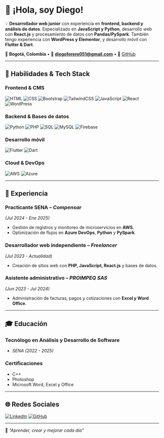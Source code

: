 # 👋 ¡Hola, soy Diego!  

💡 **Desarrollador web junior** con experiencia en **frontend, backend y análisis de datos**. Especializado en **JavaScript y Python**, desarrollo web con **React.js** y procesamiento de datos con **Pandas/PySpark**. También tengo experiencia con **WordPress y Elementor**, y desarrollo móvil con **Flutter & Dart**.  

📍 **Bogotá, Colombia** • 📧 **diegoforero051@gmail.com** • 🔗 [GitHub](https://github.com/DiegoF1027)  

---

## 🚀 **Habilidades & Tech Stack**  

### **Frontend & CMS**  
![HTML](https://img.shields.io/badge/HTML-E34F26?style=for-the-badge&logo=html5&logoColor=white)
![CSS](https://img.shields.io/badge/CSS-1572B6?style=for-the-badge&logo=css3&logoColor=white)
![Bootstrap](https://img.shields.io/badge/Bootstrap-7952B3?style=for-the-badge&logo=bootstrap&logoColor=white)
![TailwindCSS](https://img.shields.io/badge/TailwindCSS-38B2AC?style=for-the-badge&logo=tailwind-css&logoColor=white)
![JavaScript](https://img.shields.io/badge/JavaScript-F7DF1E?style=for-the-badge&logo=javascript&logoColor=black)
![React](https://img.shields.io/badge/React-61DAFB?style=for-the-badge&logo=react&logoColor=black)
![WordPress](https://img.shields.io/badge/WordPress-21759B?style=for-the-badge&logo=wordpress&logoColor=white)  

### **Backend & Bases de datos**  
![Python](https://img.shields.io/badge/Python-3776AB?style=for-the-badge&logo=python&logoColor=white)
![PHP](https://img.shields.io/badge/PHP-777BB4?style=for-the-badge&logo=php&logoColor=white)
![SQL](https://img.shields.io/badge/SQL-4479A1?style=for-the-badge&logo=mysql&logoColor=white)
![MySQL](https://img.shields.io/badge/MySQL-4479A1?style=for-the-badge&logo=mysql&logoColor=white)
![Firebase](https://img.shields.io/badge/Firebase-FFCA28?style=for-the-badge&logo=firebase&logoColor=black)  

### **Desarrollo móvil**  
![Flutter](https://img.shields.io/badge/Flutter-02569B?style=for-the-badge&logo=flutter&logoColor=white)
![Dart](https://img.shields.io/badge/Dart-0175C2?style=for-the-badge&logo=dart&logoColor=white)  

### **Cloud & DevOps**  
![AWS](https://img.shields.io/badge/AWS-232F3E?style=for-the-badge&logo=amazon-aws&logoColor=white)
![Azure](https://img.shields.io/badge/Azure-0078D4?style=for-the-badge&logo=microsoft-azure&logoColor=white)  

---

## 📌 **Experiencia**  

### **Practicante SENA** – *Compensar*  
*(Jul 2024 - Ene 2025)*  
- Gestión de registros y monitoreo de microservicios en **AWS**.  
- Optimización de flujos en **Azure DevOps**, **Python** y **PySpark**.  

### **Desarrollador web independiente** – *Freelancer*  
*(Jul 2023 - Actualidad)*  
- Creación de sitios web con **PHP, JavaScript, React.js** y bases de datos.  

### **Asistente administrativo** – *PROIMPEQ SAS*  
*(Jun 2023 - Jul 2024)*  
- Administración de facturas, pagos y cotizaciones con **Excel y Word Office**.  

---

## 🎓 **Educación**  

### **Tecnólogo en Análisis y Desarrollo de Software**  
- *SENA (2022 - 2025)*  

### **Certificaciones**  
- C++  
- Photoshop  
- Microsoft Word, Excel y Office  

---

## 🌐 **Redes Sociales**  

[![LinkedIn](https://img.shields.io/badge/LinkedIn-0077B5?style=for-the-badge&logo=linkedin&logoColor=white)](https://www.linkedin.com/in/diego-forero-b50998277/)
[![GitHub](https://img.shields.io/badge/GitHub-181717?style=for-the-badge&logo=github&logoColor=white)](https://github.com/DiegoF1027)  

---

🚀 *"Aprender, crear y mejorar cada día"*  
